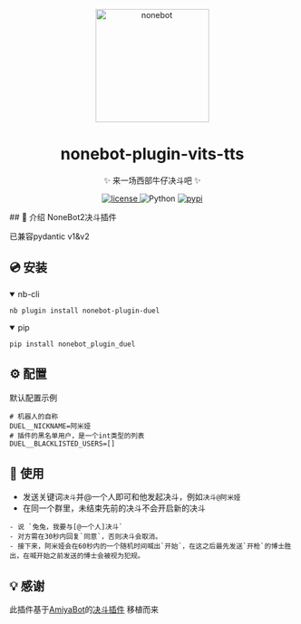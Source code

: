 <p align="center">
  <a href="https://v2.nonebot.dev/"><img src="https://v2.nonebot.dev/logo.png" width="200" height="200" alt="nonebot"></a>
</p>

<div align="center">

# nonebot-plugin-vits-tts

✨ 来一场西部牛仔决斗吧 ✨

<p align="center">
  <a href="https://github.com/Redmomn/nonebot-plugin-duel/blob/master/LICENSE">
    <img src="https://img.shields.io/github/license/Redmomn/nonebot-plugin-duel.svg" alt="license">
  </a>
  <img src="https://img.shields.io/badge/python-3.9+-blue.svg" alt="Python">
  <a href="https://pypi.org/project/nonebot-plugin-duel">
    <img src="https://badgen.net/pypi/v/nonebot-plugin-duel" alt="pypi">
  </a>
</p>

</div>
## 📖 介绍
NoneBot2决斗插件  

已兼容pydantic v1&v2

## 💿 安装

<details open>
<summary>nb-cli</summary>

    nb plugin install nonebot-plugin-duel

</details>

<details open>
<summary>pip</summary>

    pip install nonebot_plugin_duel

</details>

## ⚙️ 配置

默认配置示例

```text
# 机器人的自称
DUEL__NICKNAME=阿米娅
# 插件的黑名单用户，是一个int类型的列表
DUEL__BLACKLISTED_USERS=[]
```

## 🎉 使用

- 发送关键词`决斗`并@一个人即可和他发起决斗，例如`决斗@阿米娅`
- 在同一个群里，未结束先前的决斗不会开启新的决斗

```text
- 说 `兔兔，我要与[@一个人]决斗` 
- 对方需在30秒内回复`同意`，否则决斗会取消。
- 接下来，阿米娅会在60秒内的一个随机时间喊出`开始`，在这之后最先发送`开枪`的博士胜出，在喊开始之前发送的博士会被视为犯规。
```

## 💡 感谢

此插件基于[AmiyaBot](https://www.amiyabot.com/)的[决斗插件](https://github.com/hsyhhssyy/amiyabot-game-hsyhhssyy-duel/)
移植而来
